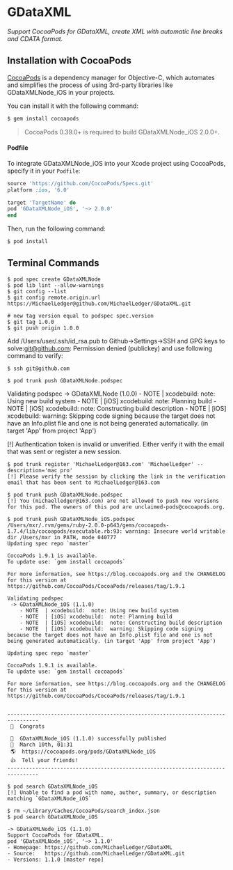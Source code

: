 # GDataXML
*Support CocoaPods for GDataXML, create XML with automatic line breaks and CDATA format.*

## Installation with CocoaPods

[CocoaPods](http://cocoapods.org) is a dependency manager for Objective-C, which automates and simplifies the process of using 3rd-party libraries like GDataXMLNode_iOS in your projects.

You can install it with the following command:

```bash
$ gem install cocoapods
```

> CocoaPods 0.39.0+ is required to build GDataXMLNode_iOS 2.0.0+.

#### Podfile

To integrate GDataXMLNode_iOS into your Xcode project using CocoaPods, specify it in your `Podfile`:

```ruby
source 'https://github.com/CocoaPods/Specs.git'
platform :ios, '6.0'

target 'TargetName' do
pod 'GDataXMLNode_iOS', '~> 2.0.0'
end
```

Then, run the following command:

```bash
$ pod install
```

## Terminal Commands
```
$ pod spec create GDataXMLNode
$ pod lib lint --allow-warnings
$ git config --list
$ git config remote.origin.url https://MichaelLedger@github.com/MichaelLedger/GDataXML.git

# new tag version equal to podspec spec.version 
$ git tag 1.0.0
$ git push origin 1.0.0
```
Add /Users/user/.ssh/id_rsa.pub to Github->Settings->SSH and GPG keys to solve:git@github.com: Permission denied (publickey) and use following command to verify:
```
$ ssh git@github.com
```
`$ pod trunk push GDataXMLNode.podspec`

Validating podspec
 -> GDataXMLNode (1.0.0)
    - NOTE  | xcodebuild:  note: Using new build system
    - NOTE  | [iOS] xcodebuild:  note: Planning build
    - NOTE  | [iOS] xcodebuild:  note: Constructing build description
    - NOTE  | [iOS] xcodebuild:  warning: Skipping code signing because the target does not have an Info.plist file and one is not being generated automatically. (in target 'App' from project 'App')

[!] Authentication token is invalid or unverified. Either verify it with the email that was sent or register a new session.

```
$ pod trunk register 'MichaelLedger@163.com' 'MichaelLedger' --description='mac pro'
[!] Please verify the session by clicking the link in the verification email that has been sent to MichaelLedger@163.com
```

```
$ pod trunk push GDataXMLNode.podspec
[!] You (michaelledger@163.com) are not allowed to push new versions for this pod. The owners of this pod are unclaimed-pods@cocoapods.org.
```

```
$ pod trunk push GDataXMLNode_iOS.podspec
/Users/mxr/.rvm/gems/ruby-2.0.0-p643/gems/cocoapods-1.7.4/lib/cocoapods/executable.rb:93: warning: Insecure world writable dir /Users/mxr in PATH, mode 040777
Updating spec repo `master`

CocoaPods 1.9.1 is available.
To update use: `gem install cocoapods`

For more information, see https://blog.cocoapods.org and the CHANGELOG for this version at https://github.com/CocoaPods/CocoaPods/releases/tag/1.9.1

Validating podspec
 -> GDataXMLNode_iOS (1.1.0)
    - NOTE  | xcodebuild:  note: Using new build system
    - NOTE  | [iOS] xcodebuild:  note: Planning build
    - NOTE  | [iOS] xcodebuild:  note: Constructing build description
    - NOTE  | [iOS] xcodebuild:  warning: Skipping code signing because the target does not have an Info.plist file and one is not being generated automatically. (in target 'App' from project 'App')

Updating spec repo `master`

CocoaPods 1.9.1 is available.
To update use: `gem install cocoapods`

For more information, see https://blog.cocoapods.org and the CHANGELOG for this version at https://github.com/CocoaPods/CocoaPods/releases/tag/1.9.1


--------------------------------------------------------------------------------
 🎉  Congrats

 🚀  GDataXMLNode_iOS (1.1.0) successfully published
 📅  March 10th, 01:31
 🌎  https://cocoapods.org/pods/GDataXMLNode_iOS
 👍  Tell your friends!
--------------------------------------------------------------------------------
```
```
$ pod search GDataXMLNode_iOS
[!] Unable to find a pod with name, author, summary, or description matching `GDataXMLNode_iOS`
```
```
$ rm ~/Library/Caches/CocoaPods/search_index.json
$ pod search GDataXMLNode_iOS

-> GDataXMLNode_iOS (1.1.0)
Support CocoaPods for GDataXML.
pod 'GDataXMLNode_iOS', '~> 1.1.0'
- Homepage: https://github.com/MichaelLedger/GDataXML
- Source:   https://github.com/MichaelLedger/GDataXML.git
- Versions: 1.1.0 [master repo]
```
